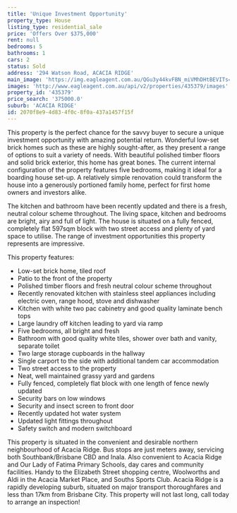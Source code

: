 ```yaml
---
title: 'Unique Investment Opportunity'
property_type: House
listing_type: residential_sale
price: 'Offers Over $375,000'
rent: null
bedrooms: 5
bathrooms: 1
cars: 2
status: Sold
address: '294 Watson Road, ACACIA RIDGE'
main_image: 'https://img.eagleagent.com.au/QGu3y44kvFBN_miVMhDHtBEVITs=/1280x854/smart/https://s3-us-west-2.amazonaws.com/eagleagent-orig/images/6823889/123702794-image-M.jpg'
images: 'http://www.eagleagent.com.au/api/v2/properties/435379/images'
property_id: '435379'
price_search: '375000.0'
suburb: 'ACACIA RIDGE'
id: 2070f8e9-4d83-4f0c-8f0a-437a1457f15f
---
```

This property is the perfect chance for the savvy buyer to secure a unique investment opportunity with amazing potential return. Wonderful low-set brick homes such as these are highly sought-after, as they present a range of options to suit a variety of needs. With beautiful polished timber floors and solid brick exterior, this home has great bones. The current internal configuration of the property features five bedrooms, making it ideal for a boarding house set-up. A relatively simple renovation could transform the house into a generously portioned family home, perfect for first home owners and investors alike.

The kitchen and bathroom have been recently updated and there is a fresh, neutral colour scheme throughout. The living space, kitchen and bedrooms are bright, airy and full of light. The house is situated on a fully fenced, completely flat 597sqm block with two street access and plenty of yard space to utilise. The range of investment opportunities this property represents are impressive.

This property features:

*  Low-set brick home, tiled roof
*  Patio to the front of the property
*  Polished timber floors and fresh neutral colour scheme throughout
*  Recently renovated kitchen with stainless steel appliances including electric oven, range hood, stove and dishwasher
*  Kitchen with white two pac cabinetry and good quality laminate bench tops
*  Large laundry off kitchen leading to yard via ramp
*  Five bedrooms, all bright and fresh
*  Bathroom with good quality white tiles, shower over bath and vanity, separate toilet
*  Two large storage cupboards in the hallway
*  Single carport to the side with additional tandem car accommodation
*  Two street access to the property
*  Neat, well maintained grassy yard and gardens
*  Fully fenced, completely flat block with one length of fence newly updated
*  Security bars on low windows
*  Security and insect screen to front door
*  Recently updated hot water system
*  Updated light fittings throughout
*  Safety switch and modern switchboard

This property is situated in the convenient and desirable northern neighbourhood of Acacia Ridge. Bus stops are just meters away, servicing both Southbank/Brisbane CBD and Inala. Also convenient to Acacia Ridge and Our Lady of Fatima Primary Schools, day cares and community facilities. Handy to the Elizabeth Street shopping centre, Woolworths and Aldi in the Acacia Market Place, and Souths Sports Club. Acacia Ridge is a rapidly developing suburb, situated on major transport thoroughfares and less than 17km from Brisbane City. This property will not last long, call today to arrange an inspection!